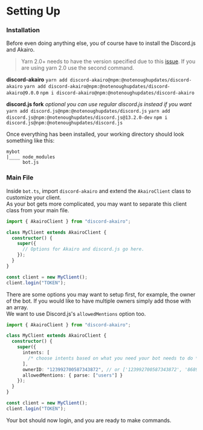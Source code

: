 <!-- markdownlint-disable MD001 MD040 -->

# Setting Up

### Installation

Before even doing anything else, you of course have to install the Discord.js and Akairo.

> Yarn 2.0+ needs to have the version specified due to this [issue](https://github.com/yarnpkg/berry/issues/1816). If you are using yarn 2.0 use the second command.

**discord-akairo**
`yarn add discord-akairo@npm:@notenoughupdates/discord-akairo`
`yarn add discord-akairo@npm:@notenoughupdates/discord-akairo@9.0.0`
`npm i discord-akairo@npm:@notenoughupdates/discord-akairo`

**discord.js fork**
_optional you can use regular discord.js instead if you want_
`yarn add discord.js@npm:@notenoughupdates/discord.js`
`yarn add discord.js@npm:@notenoughupdates/discord.js@13.2.0-dev`
`npm i discord.js@npm:@notenoughupdates/discord.js`

Once everything has been installed, your working directory should look something like this:

```
mybot
|____ node_modules
      bot.js
```

### Main File

Inside `bot.ts`, import `discord-akairo` and extend the `AkairoClient` class to customize your client.  
As your bot gets more complicated, you may want to separate this client class from your main file.

```ts
import { AkairoClient } from "discord-akairo";

class MyClient extends AkairoClient {
  constructor() {
    super({
      // Options for Akairo and discord.js go here.
    });
  }
}

const client = new MyClient();
client.login("TOKEN");
```

There are some options you may want to setup first, for example, the owner of the bot.
If you would like to have multiple owners simply add those with an array.  
We want to use Discord.js's `allowedMentions` option too.

```ts
import { AkairoClient } from "discord-akairo";

class MyClient extends AkairoClient {
  constructor() {
    super({
      intents: [
        /* choose intents based on what you need your bot needs to do */
      ],
      ownerID: "123992700587343872", // or ['123992700587343872', '86890631690977280']
      allowedMentions: { parse: ["users"] }
    });
  }
}

const client = new MyClient();
client.login("TOKEN");
```

Your bot should now login, and you are ready to make commands.
